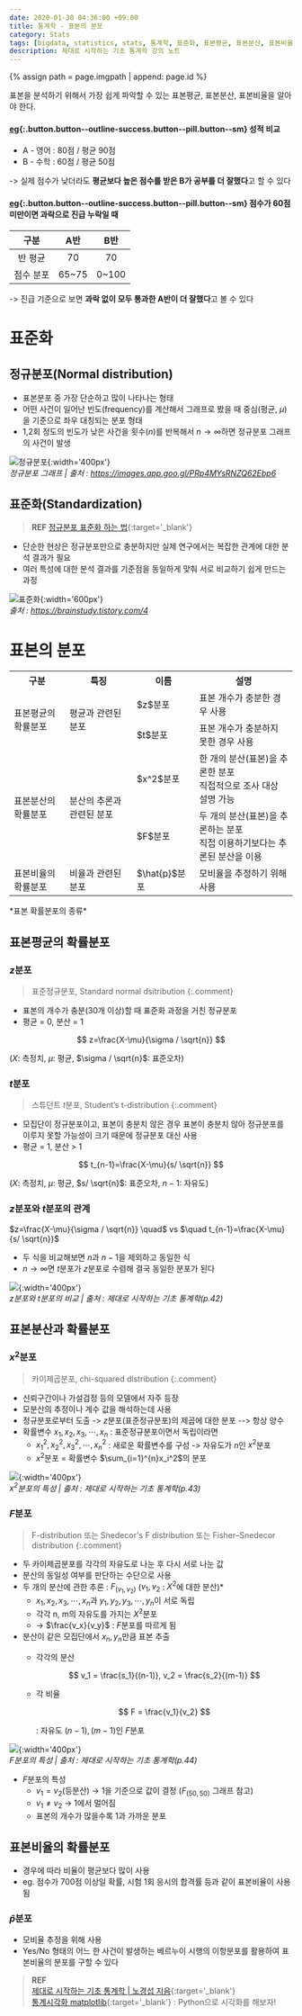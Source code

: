 ```yaml
---
date: 2020-01-30 04:36:00 +09:00
title: 통계학 - 표본의 분포
category: Stats
tags: [bigdata, statistics, stats, 통계학, 표준화, 표본평균, 표본분산, 표본비율]
description: 제대로 시작하는 기초 통계학 강의 노트
---
```

{% assign path = page.imgpath | append: page.id %}

표본을 분석하기 위해서 가장 쉽게 파악할 수 있는 표본평균, 표본분산, 표본비율을 알아야 한다.

#### [eg](#){:.button.button--outline-success.button--pill.button--sm} 성적 비교
- A - 영어 : 80점 / 평균 90점
- B - 수학 : 60점 / 평균 50점

-> 실제 점수가 낮더라도 **평균보다 높은 점수를 받은 B가 공부를 더 잘했다**고 할 수 있다

#### [eg](#){:.button.button--outline-success.button--pill.button--sm} 점수가 60점 미만이면 과락으로 진급 누락일 때

|구분|A반|B반|
|:---:|:---:|:---:|
|반 평균|70|70|
|점수 분포|65~75|0~100|

-> 진급 기준으로 보면 **과락 없이 모두 통과한 A반이 더 잘했다**고 볼 수 있다

# 표준화

## 정규분포(Normal distribution)
- 표본분포 중 가장 단순하고 많이 나타나는 형태
- 어떤 사건이 일어난 빈도(frequency)를 계산해서 그래프로 봤을 때 중심(평균, $\mu$)을 기준으로 좌우 대칭되는 분포 형태
- 1,2회 정도의 빈도가 낮은 사건을 횟수($n$)를 반복해서 $n \rightarrow \infty$하면 정규분포 그래프의 사건이 발생

![정규분포]({{path}}/img01.jpeg){:width='400px'}   
*정규분포 그래프 | 출처 : https://images.app.goo.gl/PRp4MYsRNZQ62Ebp6*

## 표준화(Standardization)
> **REF** [정규분포 표준화 하는 법](https://math100.tistory.com/38){:target='_blank'}

- 단순한 현상은 정규분포만으로 충분하지만 실제 연구에서는 복잡한 관계에 대한 분석 결과가 필요
- 여러 특성에 대한 분석 결과를 기준점을 동일하게 맞춰 서로 비교하기 쉽게 만드는 과정

![표준화]({{path}}/img02.jpeg){:width='600px'}   
*출처 : https://brainstudy.tistory.com/4*

# 표본의 분포

<table class='mk-table'>
    <tr><th>구분</th><th>특징</th><th>이름</th><th>설명</th></tr>
    <tr><td rowspan='2'>표본평균의 확률분포</td><td rowspan='2'>평균과 관련된 분포</td><td>$z$분포</td><td class='text--left'>표본 개수가 충분한 경우 사용</td></tr>
    <tr><td>$t$분포</td><td class='text--left'>표본 개수가 충분하지 못한 경우 사용</td></tr>
    <tr><td rowspan='2'>표본분산의 확률분포</td><td rowspan='2'>분산의 추론과 관련된 분포</td><td>$x^2$분포</td><td class='text--left'>한 개의 분산(표본)을 추론한 분포<br/>직접적으로 조사 대상 설명 가능</td></tr>
    <tr><td>$F$분포</td><td class='text--left'>두 개의 분산(표본)을 추론하는 분포<br/>직접 이용하기보다는 추론된 분산을 이용</td></tr>
    <tr><td>표본비율의 확률분포</td><td>비율과 관련된 분포</td><td>$\hat{p}$분포</td><td class='text--left'>모비율을 추정하기 위해 사용</td></tr>
</table>*표본 확률분포의 종류*

## 표본평균의 확률분포

### $z$분포
> 표준정규분포, Standard normal dsitribution
{:.comment}  

- 표본의 개수가 충분(30개 이상)할 때 표준화 과정을 거친 정규분포
- 평균 = 0, 분산 = 1

$$
z=\frac{X-\mu}{\sigma / \sqrt{n}}
$$

($X$: 측정치, $\mu$: 평균, $\sigma / \sqrt{n}$: 표준오차)

### $t$분포
> 스튜던트 $t$분포, Student’s t-distribution
{:.comment}  

- 모집단이 정규분포이고, 표본이 충분치 않은 경우 표본이 충분치 않아 정규분포를 이루지 못할 가능성이 크기 때문에 정규분포 대신 사용
- 평균 = 1, 분산 > 1

$$
t_{n-1}=\frac{X-\mu}{s/ \sqrt{n}}
$$

($X$: 측정치, $\mu$: 평균, $s/ \sqrt{n}$: 표준오차, $n-1$: 자유도)

### $z$분포와 $t$분포의 관계

$z=\frac{X-\mu}{\sigma / \sqrt{n}} \quad$ vs $\quad t_{n-1}=\frac{X-\mu}{s/ \sqrt{n}}$  
- 두 식을 비교해보면 $n$과 $n-1$을 제외하고 동일한 식
- $n \rightarrow \infty$면 $t$분포가 $z$분포로 수렴해 결국 동일한 분포가 된다

![]({{path}}/img03.png){:width='400px'}   
*$z$분포와 $t$분포의 비교 | 출처 : 제대로 시작하는 기초 통계학(p.42)*

## 표본분산과 확률분포

### $x^2$분포
> 카이제곱분포, chi-squared distribution
{:.comment}  

- 신뢰구간이나 가설검정 등의 모델에서 자주 등장
- 모분산의 추정이나 계수 값을 해석하는데 사용
- 정규분포로부터 도출 -> $z$분포(표준정규분포)의 제곱에 대한 분포 --> 항상 양수
- 확률변수 $x_1, x_2, x_3, \cdots, x_n$ : 표준정규분포이면서 독립이라면
  - $x_1^2, x_2^2, x_3^2, \cdots, x_n^2$ : 새로운 확률변수를 구성 -> 자유도가 $n$인 $x^2$분포
  - $x^2$분포 = 확률변수 $\sum_{i=1}^{n}x_i^2$의 분포  

![]({{path}}/img04.png){:width='400px'}   
*$x^2$분포의 특성 | 출처 : 제대로 시작하는 기초 통계학(p.43)*

### $F$분포
> F-distribution 또는 Snedecor's F distribution 또는 Fisher–Snedecor distribution
{:.comment}  

- 두 카이제곱분포를 각각의 자유도로 나눈 후 다시 서로 나눈 값
- 분산의 동일성 여부를 판단하는 수단으로 사용
- 두 개의 분산에 관한 추론 : $F_{(v_1, v_2)}$ ($v_1, v_2$ : $X^2$에 대한 분산)*
  - $x_1, x_2, x_3, \cdots, x_n$과 $y_1, y_2, y_3, \cdots, y_n$이 서로 독립
  - 각각 n, m의 자유도를 가지는 $X^2$분포
  - -> $\frac{v_x}{v_y}$ : $F$분포를 따르게 됨
- 분산이 같은 모집단에서 $x_n, y_n$만큼 표본 추출
  - 각각의 분산  

    $$
    v_1 = \frac{s_1}{(n-1)}, v_2 = \frac{s_2}{(m-1)}
    $$

  - 각 비율  
  
    $$
    F = \frac{v_1}{v_2}
    $$

    : 자유도 $(n-1), (m-1)$인 $F$분포

![]({{path}}/img05.png){:width='400px'}   
*$F$분포의 특성 | 출처 : 제대로 시작하는 기초 통계학(p.44)*

- $F$분포의 특성
  - $v_1 = v_2$(등분산) -> 1을 기준으로 값이 결정 ($F_{(50,50)}$ 그래프 참고)
  - $v_1 \neq v_2$ -> 1에서 멀어짐
  - 표본의 개수가 많을수록 1과 가까운 분포

## 표본비율의 확률분포
- 경우에 따라 비율이 평균보다 많이 사용
- eg. 점수가 700점 이상일 확률, 시험 1회 응시의 합격률 등과 같이 표본비율이 사용됨

### $\hat{p}$분포

- 모비율 추정을 위해 사용
- Yes/No 형태의 어느 한 사건이 발생하는 베르누이 시행의 이항분포를 활용하여 표본비율의 분포를 구할 수 있다

> **REF**  
> [제대로 시작하는 기초 통계학 | 노경섭 지음](https://www.youtube.com/playlist?list=PLsri7w6p16vs-rMb1uXHfh3FiCk2WjEUG){:target='_blank'}  
> [통계시각화 matplotlib](https://cometouniverse.tistory.com/69){:target='_blank'} : Python으로 시각화를 해보자!